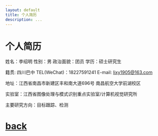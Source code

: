 ```yaml
---
layout: default
title: 个人简历
description: ...
---
```


# 个人简历

姓名：李绍明	性别：男	政治面貌：团员	学历：硕士研究生

籍贯: 四川巴中	TEL(WeChat)：18227591241	E-mail: lixy1905@163.com

地址：江西省南昌市新建区丰和南大道696号	南昌航空大学前湖校区

实验室：江西省图像处理与模式识别重点实验室/计算机视觉研究所

主要研究方向：目标跟踪、检测



# [back](./)


